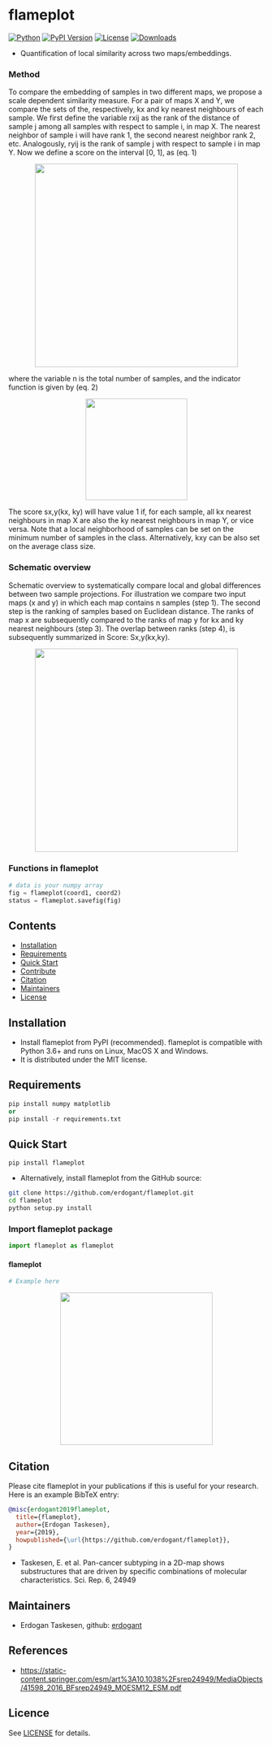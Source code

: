 # flameplot

[![Python](https://img.shields.io/pypi/pyversions/flameplot)](https://img.shields.io/pypi/pyversions/flameplot)
[![PyPI Version](https://img.shields.io/pypi/v/flameplot)](https://pypi.org/project/flameplot/)
[![License](https://img.shields.io/badge/license-MIT-green.svg)](https://github.com/erdogant/flameplot/blob/master/LICENSE)
[![Downloads](https://pepy.tech/badge/flameplot/week)](https://pepy.tech/project/flameplot/week)

* Quantification of local similarity across two maps/embeddings. 

### Method
To compare the embedding of samples in two different maps, we propose a scale dependent similarity measure. For a pair of maps X and Y, we compare the sets of the, respectively, kx and ky nearest neighbours of each sample. We first define the variable rxij as the rank of the distance of sample j among all samples with respect to sample i, in map X. The nearest neighbor of sample i will have rank 1, the second nearest neighbor rank 2, etc. Analogously, ryij is the rank of sample j with respect to sample i in map Y. Now we define a score on the interval [0, 1], as (eq. 1)
<p align="center">
  <img src="https://github.com/erdogant/flameplot/blob/master/docs/figs/eq1.png" width="400" />
</p>
where the variable n is the total number of samples, and the indicator function is given by (eq. 2)
<p align="center">
  <img src="https://github.com/erdogant/flameplot/blob/master/docs/figs/eq2.png" width="200" />
</p>
The score sx,y(kx, ky) will have value 1 if, for each sample, all kx nearest neighbours in map X are also the ky nearest neighbours in map Y, or vice versa. Note that a local neighborhood of samples can be set on the minimum number of samples in the class. Alternatively, kxy can be also set on the average class size.

### Schematic overview
Schematic overview to systematically compare local and global differences between two sample projections. For illustration we compare two input maps (x and y) in which each map contains n samples (step 1). The second step is the ranking of samples based on Euclidean distance. The ranks of map x are subsequently compared to the ranks of map y for kx and ky nearest neighbours (step 3). The overlap between ranks (step 4), is subsequently summarized in Score: Sx,y(kx,ky).
<p align="center">
  <img src="https://github.com/erdogant/flameplot/blob/master/docs/figs/schematic_overview.png" width="400" />
</p>


### Functions in flameplot
```python
# data is your numpy array
fig = flameplot(coord1, coord2)
status = flameplot.savefig(fig)
```

## Contents
- [Installation](#-installation)
- [Requirements](#-Requirements)
- [Quick Start](#-quick-start)
- [Contribute](#-contribute)
- [Citation](#-citation)
- [Maintainers](#-maintainers)
- [License](#-copyright)

## Installation
* Install flameplot from PyPI (recommended). flameplot is compatible with Python 3.6+ and runs on Linux, MacOS X and Windows. 
* It is distributed under the MIT license.

## Requirements
```python
pip install numpy matplotlib
or
pip install -r requirements.txt
```

## Quick Start
```
pip install flameplot
```

* Alternatively, install flameplot from the GitHub source:
```bash
git clone https://github.com/erdogant/flameplot.git
cd flameplot
python setup.py install
```  

### Import flameplot package
```python
import flameplot as flameplot
```

#### flameplot
```python
# Example here
```
<p align="center">
  <img src="https://github.com/erdogant/flameplot/blob/master/docs/figs/fig.png" width="300" />
</p>


## Citation
Please cite flameplot in your publications if this is useful for your research. Here is an example BibTeX entry:
```BibTeX
@misc{erdogant2019flameplot,
  title={flameplot},
  author={Erdogan Taskesen},
  year={2019},
  howpublished={\url{https://github.com/erdogant/flameplot}},
}
```
* Taskesen, E. et al. Pan-cancer subtyping in a 2D-map shows substructures that are driven by specific combinations of molecular characteristics. Sci. Rep. 6, 24949

## Maintainers
* Erdogan Taskesen, github: [erdogant](https://github.com/erdogant)

## References
* https://static-content.springer.com/esm/art%3A10.1038%2Fsrep24949/MediaObjects/41598_2016_BFsrep24949_MOESM12_ESM.pdf

## Licence
See [LICENSE](LICENSE) for details.
